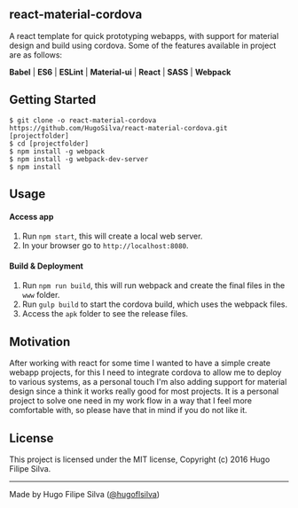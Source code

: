 ## react-material-cordova

A react template for quick prototyping webapps, with support for material design and build using cordova. Some of the features available in project are as follows:

**Babel** | **ES6** | **ESLint** | **Material-ui** | **React** | **SASS** | **Webpack**
## Getting Started

```shell
$ git clone -o react-material-cordova https://github.com/HugoSilva/react-material-cordova.git [projectfolder]
$ cd [projectfolder]
$ npm install -g webpack
$ npm install -g webpack-dev-server
$ npm install
```
## Usage

#### Access app
1. Run `npm start`, this will create a local web server.
2. In your browser go to `http://localhost:8080`.

#### Build & Deployment
1. Run `npm run build`, this will run webpack and create the final files in the `www` folder.
2. Run `gulp build` to start the cordova build, which uses the webpack files.
2. Access the `apk` folder to see the release files.

## Motivation

After working with react for some time I wanted to have a simple create webapp projects, for this I need to integrate cordova to allow me to deploy to various systems, as a personal touch I'm also adding support for material design since a think it works really good for most projects. It is a personal project to solve one need in my work flow in a way that I feel more comfortable with, so please have that in mind if you do not like it.

## License

This project is licensed under the MIT license, Copyright (c) 2016 Hugo Filipe Silva.

---
Made by Hugo Filipe Silva ([@hugoflsilva](https://twitter.com/hugoflsilva))
